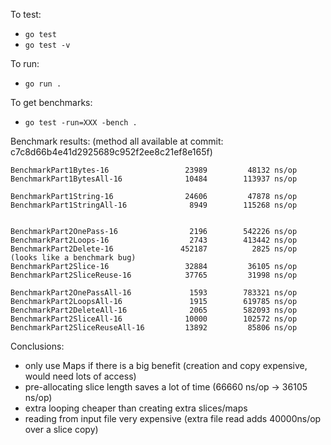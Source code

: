 To test:
- `go test`
- `go test -v`

To run:
- `go run .`

To get benchmarks:
- `go test -run=XXX -bench .`


Benchmark results:
(method all available at commit: c7c8d66b4e41d2925689c952f2ee8c21ef8e165f)

```
BenchmarkPart1Bytes-16            	   23989	     48132 ns/op
BenchmarkPart1BytesAll-16         	   10484	    113937 ns/op

BenchmarkPart1String-16           	   24606	     47878 ns/op
BenchmarkPart1StringAll-16        	    8949	    115268 ns/op


BenchmarkPart2OnePass-16          	    2196	    542226 ns/op
BenchmarkPart2Loops-16            	    2743	    413442 ns/op
BenchmarkPart2Delete-16           	  452187	      2825 ns/op (looks like a benchmark bug)
BenchmarkPart2Slice-16            	   32884	     36105 ns/op
BenchmarkPart2SliceReuse-16       	   37765	     31998 ns/op

BenchmarkPart2OnePassAll-16       	    1593	    783321 ns/op
BenchmarkPart2LoopsAll-16         	    1915	    619785 ns/op
BenchmarkPart2DeleteAll-16        	    2065	    582093 ns/op
BenchmarkPart2SliceAll-16         	   10000	    102572 ns/op
BenchmarkPart2SliceReuseAll-16    	   13892	     85806 ns/op
```

Conclusions:
- only use Maps if there is a big benefit (creation and copy expensive, would need lots of access)
- pre-allocating slice length saves a lot of time (66660 ns/op -> 36105 ns/op)
- extra looping cheaper than creating extra slices/maps
- reading from input file very expensive (extra file read adds 40000ns/op over a slice copy)
